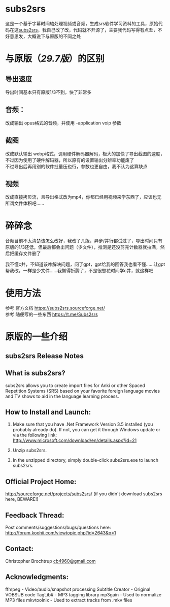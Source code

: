 # subs2srs
这是一个基于字幕时间轴处理视频或音频，生成srs软件学习资料的工具，原始代码在这[subs2srs](https://subs2srs.sourceforge.net/)，我自己改了改，代码就不开源了，主要我代码写得有点丑，不好意思发，大概说下与原版的不同之处

# 与原版（*29.7版*）的区别
## 导出速度
导出时间基本只有原版1/3不到，快了非常多

## 音频：
改成输出 opus格式的音频，并使用 -application voip 参数

## 截图
改成默认输出 webp格式，调用硬件解码器解码，极大的加快了导出截图的速度，不过因为使用了硬件解码器，所以原有的设置输出分辨率功能废了  
不过导出后再用别的软件批量压也行，参数也更自由，我不认为这算缺点

## 视频
改成直接拷贝流，且导出格式改为mp4，你都已经用视频来学东西了，应该也无所谓文件体积吧……  

# 碎碎念
音频目前不太清楚该怎么改好，我改了几版，异步/并行都试过了，导出时间只有原版的1/3还低，但最后都会出问题（少文件），推测是还没剪完计数器就拉满，然后把缓存文件删了

我不懂c井，不知道该咋解决问题，问了gpt，gpt给我的回答我也看不懂……让gpt帮我改，一样是少文件……我懒得折腾了，不是很想花时间学c井，就这样吧

# 使用方法
参考 官方文档 https://subs2srs.sourceforge.net/  
参考 随便写的一些东西 https://t.me/Subs2srs

# 原版的一些介绍
subs2srs Release Notes
--------------------------------------------------------------------------------

What is subs2srs?
-----------------
subs2srs allows you to create import files for Anki or other Spaced Repetition
Systems (SRS) based on your favorite foreign language movies and TV shows to aid
in the language learning process.


How to Install and Launch:
--------------------------
1) Make sure that you have .Net Framework Version 3.5 installed (you probably
   already do). If not, you can get it through Windows update or via the following
   link: http://www.microsoft.com/download/en/details.aspx?id=21

2) Unzip subs2srs.

3) In the unzipped directory, simply double-click subs2srs.exe to launch subs2srs.


Official Project Home:
----------------------
http://sourceforge.net/projects/subs2srs/
(if you didn't download subs2srs here, BEWARE!)


Feedback Thread:
----------------
Post comments/suggestions/bugs/questions here:
http://forum.koohii.com/viewtopic.php?id=2643&p=1


Contact:
--------
Christopher Brochtrup
cb4960@gmail.com


Acknowledgments:
----------------
ffmpeg           - Video/audio/snapshot processing
Subtitle Creator - Original VOBSUB code
TagLib#          - MP3 tagging library
mp3gain          - Used to normalize MP3 files
mkvtoolnix       - Used to extract tracks from .mkv files
